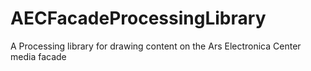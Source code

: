 AECFacadeProcessingLibrary
==========================

A Processing library for drawing content on the Ars Electronica Center media facade